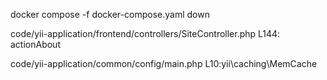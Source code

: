 docker compose -f docker-compose.yaml down

code/yii-application/frontend/controllers/SiteController.php
L144: actionAbout

code/yii-application/common/config/main.php
L10:yii\caching\MemCache
